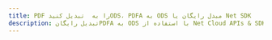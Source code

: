 ---title: PDF را به  تبدیل کنیدODS، PDFA به ODS مبدل رایگان یا Net SDKdescription: تبدیل رایگانPDFA به ODS با استفاده از Net Cloud APIs & SDK همچنین اسناد PDF را در Cloud ایجاد، ویرایش و رندر کنید.---